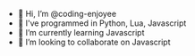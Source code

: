 - 👋 Hi, I’m @coding-enjoyee
- 👀 I've programmed in Python, Lua, Javascript
- 🌱 I’m currently learning Javascript
- 💞️ I’m looking to collaborate on Javascript

<!---
coding-enjoyee/coding-enjoyee is a ✨ special ✨ repository because its `README.md` (this file) appears on your GitHub profile.
You can click the Preview link to take a look at your changes.
--->
